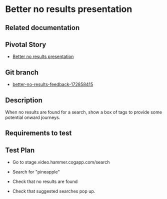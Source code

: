 <!-- Generate a new file using -->
<!-- sed -e "s/\Better no results presentation/My story/" -e "s/\172858415/156128780/" -e "s/\better-no-results-feedback-172858415/`git_current_branch`/g" template.md | tee "`git_current_branch`.md" -->

# Better no results presentation

## Related documentation

## Pivotal Story

* [Better no results presentation](https://www.pivotaltracker.com/story/show/172858415)

## Git branch

* [better-no-results-feedback-172858415](https://github.com/HammerMuseum/hammer-video/tree/better-no-results-feedback-172858415)

## Description

When no results are found for a search, show a box of tags to provide some
potential onward journeys.

## Requirements to test

## Test Plan

- Go to stage.video.hammer.cogapp.com/search

- Search for "pineapple" 

- Check that no results are found

- Check that suggested searches pop up.

